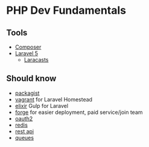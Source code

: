 PHP Dev Fundamentals
=========

## Tools

* [Composer](https://getcomposer.org/doc/00-intro.md)
* [Laravel 5](http://laravel.com/docs/5.1)
  * [Laracasts](https://laracasts.com/lessons/laravel-installation-for-newbs)


## Should know
* [packagist](https://packagist.org)
* [vagrant](https://www.vagrantup.com) for Laravel Homestead
* [elixir](http://laravel.com/docs/5.1/elixir) Gulp for Laravel
* [forge](https://forge.laravel.com/servers) for easier deployment, paid service/join team
* [oauth2](https://github.com/oriceon/oauth-5-laravel)
* [redis](https://github.com/antirez/redis)
* [rest api](https://github.com/dingo/api/wiki)
* [queues](https://github.com/kr/beanstalkd)
